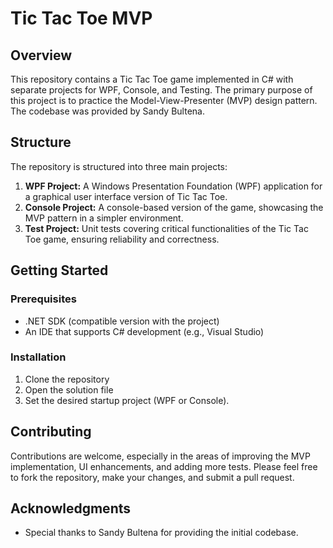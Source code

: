 # Tic Tac Toe MVP

## Overview

This repository contains a Tic Tac Toe game implemented in C# with separate projects for WPF, Console, and Testing. The primary purpose of this project is to practice the Model-View-Presenter (MVP) design pattern. The codebase was provided by Sandy Bultena.

## Structure

The repository is structured into three main projects:

1. **WPF Project:** A Windows Presentation Foundation (WPF) application for a graphical user interface version of Tic Tac Toe.
2. **Console Project:** A console-based version of the game, showcasing the MVP pattern in a simpler environment.
3. **Test Project:** Unit tests covering critical functionalities of the Tic Tac Toe game, ensuring reliability and correctness.

## Getting Started

### Prerequisites

- .NET SDK (compatible version with the project)
- An IDE that supports C# development (e.g., Visual Studio)

### Installation

1. Clone the repository
2. Open the solution file
3. Set the desired startup project (WPF or Console).

## Contributing

Contributions are welcome, especially in the areas of improving the MVP implementation, UI enhancements, and adding more tests. Please feel free to fork the repository, make your changes, and submit a pull request.

## Acknowledgments

- Special thanks to Sandy Bultena for providing the initial codebase.
